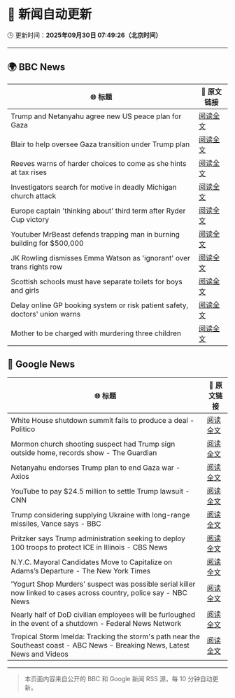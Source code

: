 # 🧠 新闻自动更新

🕒 更新时间：**2025年09月30日 07:49:26（北京时间）**

---

## 🌍 BBC News

| 🌐 标题 | 🔗 原文链接 |
|--------|-------------|
| Trump and Netanyahu agree new US peace plan for Gaza | [阅读全文](https://www.bbc.com/news/articles/c1dq9xwngv2o?at_medium=RSS&at_campaign=rss) |
| Blair to help oversee Gaza transition under Trump plan | [阅读全文](https://www.bbc.com/news/articles/cq5j989107lo?at_medium=RSS&at_campaign=rss) |
| Reeves warns of harder choices to come as she hints at tax rises | [阅读全文](https://www.bbc.com/news/articles/cy041perldwo?at_medium=RSS&at_campaign=rss) |
| Investigators search for motive in deadly Michigan church attack | [阅读全文](https://www.bbc.com/news/articles/ceq2vd15glwo?at_medium=RSS&at_campaign=rss) |
| Europe captain 'thinking about' third term after Ryder Cup victory | [阅读全文](https://www.bbc.com/sport/golf/articles/cx2x4v79yv1o?at_medium=RSS&at_campaign=rss) |
| Youtuber MrBeast defends trapping man in burning building for $500,000 | [阅读全文](https://www.bbc.com/news/articles/cder5l8pw8lo?at_medium=RSS&at_campaign=rss) |
| JK Rowling dismisses Emma Watson as 'ignorant' over trans rights row | [阅读全文](https://www.bbc.com/news/articles/cr7012ryvyyo?at_medium=RSS&at_campaign=rss) |
| Scottish schools must have separate toilets for boys and girls | [阅读全文](https://www.bbc.com/news/articles/cly6rgeke58o?at_medium=RSS&at_campaign=rss) |
| Delay online GP booking system or risk patient safety, doctors' union warns | [阅读全文](https://www.bbc.com/news/articles/cqje8dljz7eo?at_medium=RSS&at_campaign=rss) |
| Mother to be charged with murdering three children | [阅读全文](https://www.bbc.com/news/articles/c1mxkr37r8do?at_medium=RSS&at_campaign=rss) |

## 📰 Google News

| 🌐 标题 | 🔗 原文链接 |
|--------|-------------|
| White House shutdown summit fails to produce a deal - Politico | [阅读全文](https://news.google.com/rss/articles/CBMiowFBVV95cUxPbXk5Q2d0LUxTanhRQjRILUlrTmYwV3RsdnJ6bVhFUTBMRmh3bWNpb1JEamhGREtoN2JaMDBET3pFNkNNQ2NBNHJLLUtEUHJrcERiOGd2ZGgzQU9yZlZiZjR0TEtXandRZzJIbWhMU1JmaElybzlka3hqWTljNHo0dk4zSEVINGNQTFZPMDYtTExFbnV4ZDVTaGNSeVVsUDJlYWtJ?oc=5) |
| Mormon church shooting suspect had Trump sign outside home, records show - The Guardian | [阅读全文](https://news.google.com/rss/articles/CBMiiAFBVV95cUxQVko3UWdrSkJGZjlGYXdiQ0Z0aEc5dGRielNCYUh1ajg5RjFkWG5VUTRWMmh3SGQyY1VpYjlUeVc0aUduUW9wYVMtMUZiVkxOMjE3Zm52R3JVV1FZc0tlUEhEM0FrN0VkUXF5REo3YWwtSHYzd0NINnRKODhRSklGd3Q0ai0tNUpP?oc=5) |
| Netanyahu endorses Trump plan to end Gaza war - Axios | [阅读全文](https://news.google.com/rss/articles/CBMifEFVX3lxTE9aSVhtd2RYb01zVU9QY256RGtvTmZ0blNiYVg0XzJPTEhCVEF0WkZxWnNPa0E2ZUhjR3FPQmdrX3UwbVNIeDEzNVhvbi1jeFV6MzhQVnJrMkxuRUZXWURDRk5XNk5MX0tCSExTRnB0YW4zSWxWRHhXTzRQQWk?oc=5) |
| YouTube to pay $24.5 million to settle Trump lawsuit - CNN | [阅读全文](https://news.google.com/rss/articles/CBMid0FVX3lxTE9IaC1HN2lfdmMtblRQUkxrZ2IxYUxaUG1wWEFLUnBkSmFoZzhIa2ZUbTc3dnZKWVJTdmxlTDFOX2E3UXVwWUdnRTB0cmpMM2dLeHRKeTVUVEs2cW9qSFZVYVpDSGxUWGtZLTd0M1hXRk1mY1NzWVhZ?oc=5) |
| Trump considering supplying Ukraine with long-range missiles, Vance says - BBC | [阅读全文](https://news.google.com/rss/articles/CBMiWkFVX3lxTE1kNW5iRFFLYjJuT2pkaWIycWh5WHlQQ3JiVUJEN3NzSS0tZGhBNXZzQWpUaUNkQW5ZRzZQWGw3RTlpWEpjenZVejg0ZWhkLWZIQXRlOVJjelpEd9IBX0FVX3lxTE43WUZUMUxtWmsxVXloVXd5MVg2N0FIQzFmMnVDVXlOTnA4R3owQkhicTc3RFk3WU9aVG1ybzNjUC0wUUtIbmZzWnpuS09GT2RPSUJTaC1rSmNRYVFzN3lr?oc=5) |
| Pritzker says Trump administration seeking to deploy 100 troops to protect ICE in Illinois - CBS News | [阅读全文](https://news.google.com/rss/articles/CBMilwFBVV95cUxOWU9DSGNvWXNseEZGNjJEYThfcFl4NE1mbGxOUmVYZk1scXdCdVRtVlB0eTdMbTRuY2xhelFla1BBaGlMV2lTNTNFUW5KX0djbjM4WFZjS0M1cDZ0akp0UUl1V0ctUDlhS19iYlYyS3BQTlV2TFBGR015d0gwSTduX3dYbGg0QXhKZzVoaGhLalJFMTZBcVNJ?oc=5) |
| N.Y.C. Mayoral Candidates Move to Capitalize on Adams’s Departure - The New York Times | [阅读全文](https://news.google.com/rss/articles/CBMihAFBVV95cUxNQ3JwSzdzbUlJekZOUUtXemI4ajJoa2tyb1dxOE50dHhkY1RIUmxualBiWndJeEpIdEdPSWhpX3E2MjBfWkVRX3FGcVp0RzRuTlVnbTAxNXRoX0ZWWFlwYm9UWUY2ZXU2QlZBZWN4X3BkTmgwV212bmJFNUZIT0dCTDQtT1M?oc=5) |
| 'Yogurt Shop Murders' suspect was possible serial killer now linked to cases across country, police say - NBC News | [阅读全文](https://news.google.com/rss/articles/CBMiugFBVV95cUxOdE1adWxIYWdqNXhYZEFGNEtSVHVNb1NpVjlSaXZvcFVVY2xTUlpWWjJYWk10emUzX2JQUzQtQmJKWTIzWlJ4bE1UaTQtQ3Q0cTJJZ0hkZU1IWTF0Wng3NHc3Sl9NSUFHc2p1WmRHWXYtUm5uVk9nWU9DVXRCVS1oOGFLbk5sWXJRQVhpLXdTN01zNDJHZWxIQzVqRUVRbXNHdk9BSXhQUVE0TUx2aXU2dkdfcnBTcTh5YXfSAVZBVV95cUxQR0ZfYnFjN0d2aWJYb3JkeF82aVRyemtCd1pRRUtFWERVQkM2MjZXbE9BRjdiX0ZfcHdwUWJncmU2cHZqc21WcVlqS0YzeG9LUC1RYmJSZw?oc=5) |
| Nearly half of DoD civilian employees will be furloughed in the event of a shutdown - Federal News Network | [阅读全文](https://news.google.com/rss/articles/CBMi2wFBVV95cUxOcXZvMVlUUmdpSFpzQ0diRzEzRGJId1lvWnhvTW5nbWJBSTRHQXQ4dm5DZ1VVU0w1cEJiRm8tWEpsczkwUXpSaHpuWG1Cb0hBSGRiV0lrM2lmOGlHcmd0Y3Q1cU5FUjB6Y1YyUm0xcHhoQVJJcEExVUJKeGxqT01LRWV6YkhwWFZIMV9qaG16UHhSXzk5NndDbWlOY192TmV0NTlLU1hXekNicG1QbXZweG5LZGV2dG11NXc5alVQTzR5ZWlxNmhHTnRFajgyOUZud0VzN0E3TWZTSzA?oc=5) |
| Tropical Storm Imelda: Tracking the storm's path near the Southeast coast - ABC News - Breaking News, Latest News and Videos | [阅读全文](https://news.google.com/rss/articles/CBMimAFBVV95cUxPVnk1b1pjM2wxRERBTXNXcEU1cDNHSm95R2I3TFY5RnpSVFdhajEyS2N6YzFmSm1qVm1HVm1sR2FsQkk2QXdrMVlvU1Fjb2xYSmFKalg5M2p5X0l3bWdieXExODJjZXVaVUFwUzNlbXlFa3dpS3R0TUctTnpRa2dnV1oxZUZVVzJfdGxJM0VrV2ZXUW9ob3lHTdIBngFBVV95cUxPQVJWdEliOE5udmZVRG83ZW52RjlzRWxfdmNXVU5YWG01dlMwT0xmcU5rdzMzR0Fpb2M5NnNKaEdORjhQNE9TVDN4LTBKUkx2TUoyNXRWUmJYVFM4Z09rNzNEYjBZQ3d6bFc3bVlkYWZ6VXNNcE5VSTZHaHptWnJsMXVCTkFuN3BBMzVXbVJRYXlpNTVOWlBjMkpCb3ZhZw?oc=5) |

---
> 本页面内容来自公开的 BBC 和 Google 新闻 RSS 源，每 10 分钟自动更新。